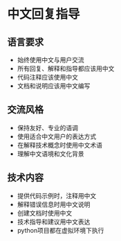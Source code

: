 # 中文回复指导

## 语言要求

- 始终使用中文与用户交流
- 所有回复、解释和指导都应该用中文
- 代码注释应该使用中文
- 文档和说明应该用中文编写

## 交流风格

- 保持友好、专业的语调
- 使用适合中文用户的表达方式
- 在解释技术概念时使用中文术语
- 理解中文语境和文化背景

## 技术内容

- 提供代码示例时，注释用中文
- 解释错误信息时用中文说明
- 创建文档时使用中文
- 技术指导和建议用中文表达
- python项目都在虚拟环境下执行